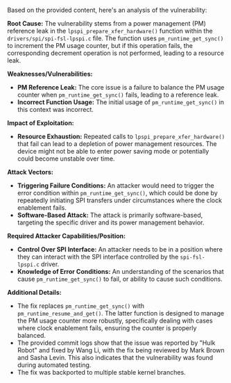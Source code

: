 Based on the provided content, here's an analysis of the vulnerability:

**Root Cause:**
The vulnerability stems from a power management (PM) reference leak in the `lpspi_prepare_xfer_hardware()` function within the `drivers/spi/spi-fsl-lpspi.c` file. The function uses `pm_runtime_get_sync()` to increment the PM usage counter, but if this operation fails, the corresponding decrement operation is not performed, leading to a resource leak.

**Weaknesses/Vulnerabilities:**
- **PM Reference Leak:** The core issue is a failure to balance the PM usage counter when `pm_runtime_get_sync()` fails, leading to a reference leak.
- **Incorrect Function Usage:** The initial usage of `pm_runtime_get_sync()` in this context was incorrect.

**Impact of Exploitation:**
- **Resource Exhaustion:** Repeated calls to `lpspi_prepare_xfer_hardware()` that fail can lead to a depletion of power management resources. The device might not be able to enter power saving mode or potentially could become unstable over time.

**Attack Vectors:**
- **Triggering Failure Conditions:** An attacker would need to trigger the error condition within `pm_runtime_get_sync()`, which could be done by repeatedly initiating SPI transfers under circumstances where the clock enablement fails.
- **Software-Based Attack:** The attack is primarily software-based, targeting the specific driver and its power management behavior.

**Required Attacker Capabilities/Position:**
- **Control Over SPI Interface:** An attacker needs to be in a position where they can interact with the SPI interface controlled by the `spi-fsl-lpspi.c` driver.
- **Knowledge of Error Conditions:** An understanding of the scenarios that cause `pm_runtime_get_sync()` to fail, or ability to cause such conditions.

**Additional Details:**
- The fix replaces `pm_runtime_get_sync()` with `pm_runtime_resume_and_get()`. The latter function is designed to manage the PM usage counter more robustly, specifically dealing with cases where clock enablement fails, ensuring the counter is properly balanced.
- The provided commit logs show that the issue was reported by "Hulk Robot" and fixed by Wang Li, with the fix being reviewed by Mark Brown and Sasha Levin. This also indicates that the vulnerability was found during automated testing.
- The fix was backported to multiple stable kernel branches.